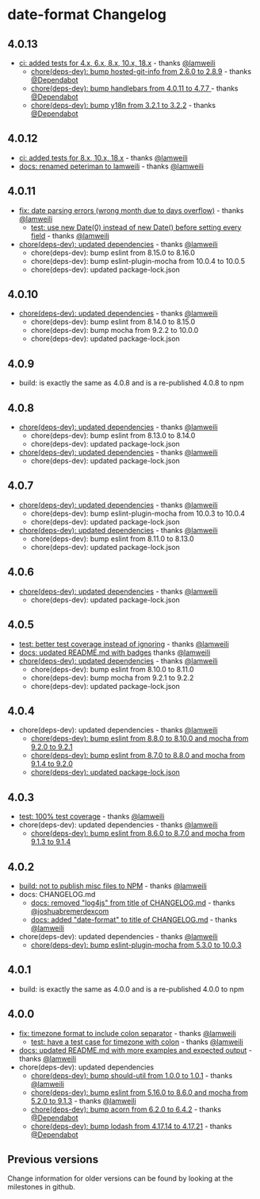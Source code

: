 # date-format Changelog

## 4.0.13

- [ci: added tests for 4.x, 6.x, 8.x, 10.x, 18.x](https://github.com/nomiddlename/date-format/pull/75) - thanks [@lamweili](https://github.com/lamweili)
  - [chore(deps-dev): bump hosted-git-info from 2.6.0 to 2.8.9](https://github.com/nomiddlename/date-format/pull/76) - thanks [@Dependabot](https://github.com/dependabot)
  - [chore(deps-dev): bump handlebars from 4.0.11 to 4.7.7 ](https://github.com/nomiddlename/date-format/pull/77) - thanks [@Dependabot](https://github.com/dependabot)
  - [chore(deps-dev): bump y18n from 3.2.1 to 3.2.2](https://github.com/nomiddlename/date-format/pull/78) - thanks [@Dependabot](https://github.com/dependabot)

## 4.0.12

- [ci: added tests for 8.x, 10.x, 18.x](https://github.com/nomiddlename/date-format/pull/73) - thanks [@lamweili](https://github.com/lamweili)
- [docs: renamed peteriman to lamweili](https://github.com/nomiddlename/date-format/pull/72) - thanks [@lamweili](https://github.com/lamweili)

## 4.0.11

- [fix: date parsing errors (wrong month due to days overflow)](https://github.com/nomiddlename/date-format/pull/68) - thanks [@lamweili](https://github.com/lamweili)
  - [test: use new Date(0) instead of new Date() before setting every field]() - thanks [@lamweili](https://github.com/lamweili)
- [chore(deps-dev): updated dependencies](https://github.com/nomiddlename/date-format/pull/70) - thanks [@lamweili](https://github.com/lamweili)
  - chore(deps-dev): bump eslint from 8.15.0 to 8.16.0
  - chore(deps-dev): bump eslint-plugin-mocha from 10.0.4 to 10.0.5
  - chore(deps-dev): updated package-lock.json

## 4.0.10

- [chore(deps-dev): updated dependencies](https://github.com/nomiddlename/date-format/pull/66) - thanks [@lamweili](https://github.com/lamweili)
  - chore(deps-dev): bump eslint from 8.14.0 to 8.15.0
  - chore(deps-dev): bump mocha from 9.2.2 to 10.0.0
  - chore(deps-dev): updated package-lock.json

## 4.0.9

- build: is exactly the same as 4.0.8 and is a re-published 4.0.8 to npm

## 4.0.8

- [chore(deps-dev): updated dependencies](https://github.com/nomiddlename/date-format/pull/60) - thanks [@lamweili](https://github.com/lamweili)
  - chore(deps-dev): bump eslint from 8.13.0 to 8.14.0
  - chore(deps-dev): updated package-lock.json
- [chore(deps-dev): updated dependencies](https://github.com/nomiddlename/date-format/pull/59) - thanks [@lamweili](https://github.com/lamweili)
  - chore(deps-dev): updated package-lock.json

## 4.0.7

- [chore(deps-dev): updated dependencies](https://github.com/nomiddlename/date-format/pull/57) - thanks [@lamweili](https://github.com/lamweili)
  - chore(deps-dev): bump eslint-plugin-mocha from 10.0.3 to 10.0.4
  - chore(deps-dev): updated package-lock.json
- [chore(deps-dev): updated dependencies](https://github.com/nomiddlename/date-format/pull/54) - thanks [@lamweili](https://github.com/lamweili)
  - chore(deps-dev): bump eslint from 8.11.0 to 8.13.0
  - chore(deps-dev): updated package-lock.json

## 4.0.6

- [chore(deps-dev): updated dependencies](https://github.com/nomiddlename/date-format/pull/52) - thanks [@lamweili](https://github.com/lamweili)
  - chore(deps-dev): updated package-lock.json

## 4.0.5

- [test: better test coverage instead of ignoring](https://github.com/nomiddlename/date-format/pull/48) - thanks [@lamweili](https://github.com/lamweili)
- [docs: updated README.md with badges](https://github.com/nomiddlename/date-format/pull/50) thanks [@lamweili](https://github.com/lamweili)
- [chore(deps-dev): updated dependencies](https://github.com/nomiddlename/date-format/pull/49) - thanks [@lamweili](https://github.com/lamweili)
  - chore(deps-dev): bump eslint from 8.10.0 to 8.11.0
  - chore(deps-dev): bump mocha from 9.2.1 to 9.2.2
  - chore(deps-dev): updated package-lock.json

## 4.0.4

- chore(deps-dev): updated dependencies - thanks [@lamweili](https://github.com/lamweili)
  - [chore(deps-dev): bump eslint from 8.8.0 to 8.10.0 and mocha from 9.2.0 to 9.2.1](https://github.com/nomiddlename/date-format/pull/46) 
  - [chore(deps-dev): bump eslint from 8.7.0 to 8.8.0 and mocha from 9.1.4 to 9.2.0](https://github.com/nomiddlename/date-format/pull/45) 
  - [chore(deps-dev): updated package-lock.json](https://github.com/nomiddlename/date-format/pull/44) 

## 4.0.3

- [test: 100% test coverage](https://github.com/nomiddlename/date-format/pull/42) - thanks [@lamweili](https://github.com/lamweili)
- chore(deps-dev): updated dependencies - thanks [@lamweili](https://github.com/lamweili)
  - [chore(deps-dev): bump eslint from 8.6.0 to 8.7.0 and mocha from 9.1.3 to 9.1.4](https://github.com/nomiddlename/date-format/pull/41) 

## 4.0.2

- [build: not to publish misc files to NPM](https://github.com/nomiddlename/date-format/pull/39) - thanks [@lamweili](https://github.com/lamweili)
- docs: CHANGELOG.md
  - [docs: removed "log4js" from title of CHANGELOG.md](https://github.com/nomiddlename/date-format/pull/37) - thanks [@joshuabremerdexcom](https://github.com/joshuabremerdexcom)
  - [docs: added "date-format" to title of CHANGELOG.md](https://github.com/nomiddlename/date-format/commit/64a95d0386853692d7d65174f94a0751e775f7ce#diff-06572a96a58dc510037d5efa622f9bec8519bc1beab13c9f251e97e657a9d4ed) - thanks [@lamweili](https://github.com/lamweili)
- chore(deps-dev): updated dependencies - thanks [@lamweili](https://github.com/lamweili)
  - [chore(deps-dev): bump eslint-plugin-mocha from 5.3.0 to 10.0.3](https://github.com/nomiddlename/date-format/pull/38) 

## 4.0.1

- build: is exactly the same as 4.0.0 and is a re-published 4.0.0 to npm

## 4.0.0

- [fix: timezone format to include colon separator](https://github.com/nomiddlename/date-format/pull/27) - thanks [@lamweili](https://github.com/lamweili)
  - [test: have a test case for timezone with colon](https://github.com/nomiddlename/date-format/pull/32) - thanks [@lamweili](https://github.com/lamweili)
- [docs: updated README.md with more examples and expected output](https://github.com/nomiddlename/date-format/pull/33) - thanks [@lamweili](https://github.com/lamweili)
- chore(deps-dev): updated dependencies
  - [chore(deps-dev): bump should-util from 1.0.0 to 1.0.1](https://github.com/nomiddlename/date-format/pull/31) - thanks [@lamweili](https://github.com/lamweili)
  - [chore(deps-dev): bump eslint from 5.16.0 to 8.6.0 and mocha from 5.2.0 to 9.1.3](https://github.com/nomiddlename/date-format/pull/30) - thanks [@lamweili](https://github.com/lamweili)
  - [chore(deps-dev): bump acorn from 6.2.0 to 6.4.2](https://github.com/nomiddlename/date-format/pull/29) - thanks [@Dependabot](https://github.com/dependabot)
  - [chore(deps-dev): bump lodash from 4.17.14 to 4.17.21](https://github.com/nomiddlename/date-format/pull/26) - thanks [@Dependabot](https://github.com/dependabot)

## Previous versions

Change information for older versions can be found by looking at the milestones in github.
